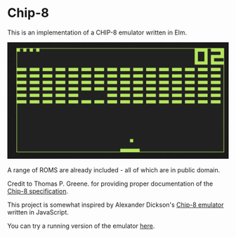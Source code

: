 # Chip-8

This is an implementation of a CHIP-8 emulator written in Elm.

![Screenshot](/images/screenshot.png)

A range of ROMS are already included - all of which are in public domain.

Credit to Thomas P. Greene. for providing proper documentation of
the [Chip-8 specification](http://devernay.free.fr/hacks/chip8/C8TECH10.HTM).

This project is somewhat inspired by Alexander
Dickson's [Chip-8 emulator](https://github.com/alexanderdickson/Chip-8-Emulator)
written in JavaScript.

You can try a running version of the emulator [here](http://dragonwasrobot.github.io/chip-8/).
